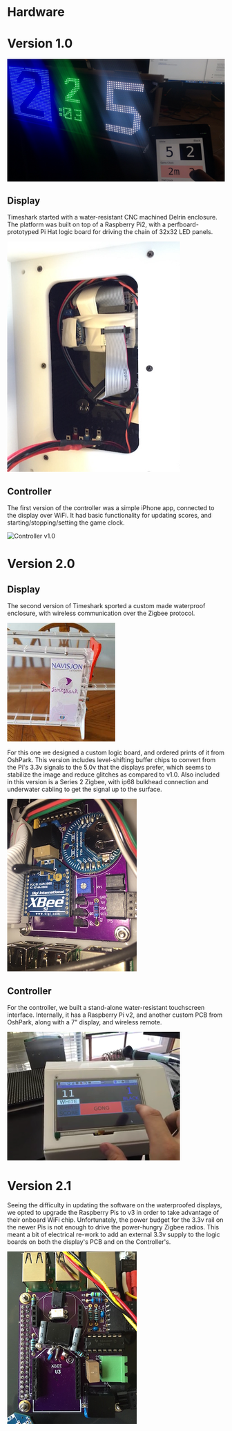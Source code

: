 # Hardware

Version 1.0
===========

![Display v1.0](/docs/img/display-controller-v1.jpg)

Display
-------

Timeshark started with a water-resistant CNC machined Delrin enclosure. The
platform was built on top of a Raspberry Pi2, with a perfboard-prototyped Pi
Hat logic board for driving the chain of 32x32 LED panels.

![Display v1.0](/docs/img/display-logicboard-v1.jpg)

Controller
----------

The first version of the controller was a simple iPhone app, connected to the
display over WiFi. It had basic functionality for updating scores, and
starting/stopping/setting the game clock.

![Controller v1.0](/docs/img/display-controller-v1.gif)

Version 2.0
===========

Display
-------

The second version of Timeshark sported a custom made waterproof enclosure,
with wireless communication over the Zigbee protocol.

![Display v2.0](/docs/img/display-enclosure-v2.jpg)

For this one we designed a custom logic board, and ordered prints of it from
OshPark. This version includes level-shifting buffer chips to convert from the
Pi's 3.3v signals to the 5.0v that the displays prefer, which seems to
stabilize the image and reduce glitches as compared to v1.0. Also included in
this version is a Series 2 Zigbee, with ip68 bulkhead connection and underwater
cabling to get the signal up to the surface.

![Display v2.0 Logic Board](/docs/img/display-logicboard-v2.jpg)

Controller
----------

For the controller, we built a stand-alone water-resistant touchscreen
interface. Internally, it has a Raspberry Pi v2, and another custom PCB from
OshPark, along with a 7\" display, and wireless remote.

![Controller v2.0](/docs/img/display-controller-v2.png)

Version 2.1
===========

Seeing the difficulty in updating the software on the waterproofed displays, we
opted to upgrade the Raspberry Pis to v3 in order to take advantage of their
onboard WiFi chip. Unfortunately, the power budget for the 3.3v rail on the
newer Pis is not enough to drive the power-hungry Zigbee radios. This meant a
bit of electrical re-work to add an external 3.3v supply to the logic boards on
both the display's PCB and on the Controller's.

![Controller v2.1](/docs/img/power-hacking.jpg)
